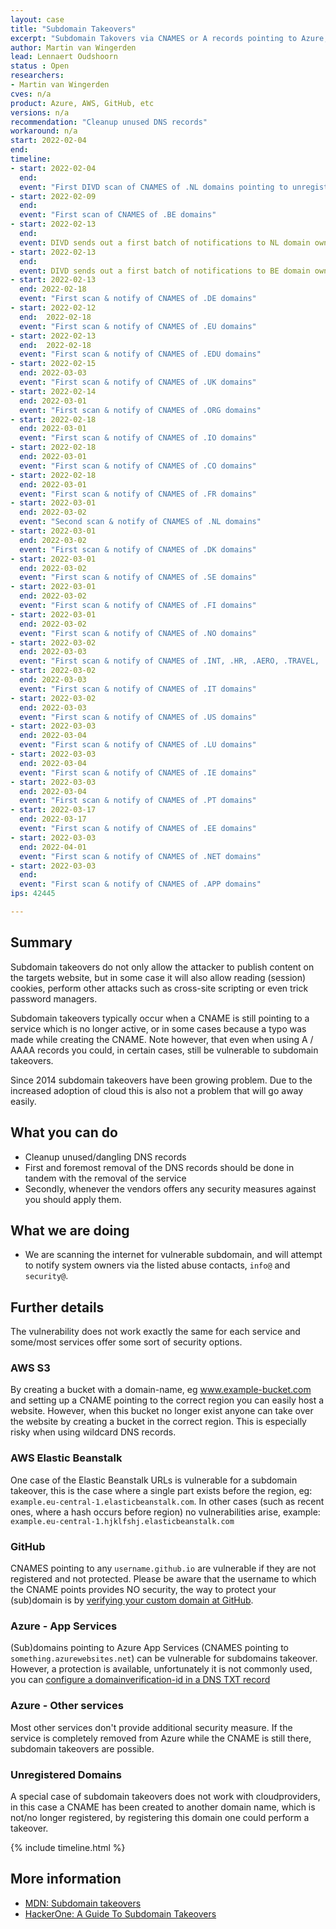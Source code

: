```yaml
---
layout: case
title: "Subdomain Takeovers"
excerpt: "Subdomain Takovers via CNAMES or A records pointing to Azure, AWS, GitHub or unregistered domains"
author: Martin van Wingerden
lead: Lennaert Oudshoorn
status : Open
researchers:
- Martin van Wingerden
cves: n/a
product: Azure, AWS, GitHub, etc
versions: n/a
recommendation: "Cleanup unused DNS records"
workaround: n/a
start: 2022-02-04
end:
timeline:
- start: 2022-02-04
  end:
  event: "First DIVD scan of CNAMES of .NL domains pointing to unregistered domains"
- start: 2022-02-09
  end:
  event: "First scan of CNAMES of .BE domains"
- start: 2022-02-13
  end:
  event: DIVD sends out a first batch of notifications to NL domain owners.
- start: 2022-02-13
  end:
  event: DIVD sends out a first batch of notifications to BE domain owners.
- start: 2022-02-13
  end: 2022-02-18
  event: "First scan & notify of CNAMES of .DE domains"
- start: 2022-02-12
  end:  2022-02-18
  event: "First scan & notify of CNAMES of .EU domains"
- start: 2022-02-13
  end:  2022-02-18
  event: "First scan & notify of CNAMES of .EDU domains"
- start: 2022-02-15
  end: 2022-03-03
  event: "First scan & notify of CNAMES of .UK domains"
- start: 2022-02-14
  end: 2022-03-01
  event: "First scan & notify of CNAMES of .ORG domains"
- start: 2022-02-18
  end: 2022-03-01
  event: "First scan & notify of CNAMES of .IO domains"
- start: 2022-02-18
  end: 2022-03-01
  event: "First scan & notify of CNAMES of .CO domains"
- start: 2022-02-18
  end: 2022-03-01
  event: "First scan & notify of CNAMES of .FR domains"
- start: 2022-03-01
  end: 2022-03-02
  event: "Second scan & notify of CNAMES of .NL domains"
- start: 2022-03-01
  end: 2022-03-02
  event: "First scan & notify of CNAMES of .DK domains"
- start: 2022-03-01
  end: 2022-03-02
  event: "First scan & notify of CNAMES of .SE domains"
- start: 2022-03-01
  end: 2022-03-02
  event: "First scan & notify of CNAMES of .FI domains"
- start: 2022-03-01
  end: 2022-03-02
  event: "First scan & notify of CNAMES of .NO domains"
- start: 2022-03-02
  end: 2022-03-03
  event: "First scan & notify of CNAMES of .INT, .HR, .AERO, .TRAVEL, .NGO, .ONG domains"
- start: 2022-03-02
  end: 2022-03-03
  event: "First scan & notify of CNAMES of .IT domains"
- start: 2022-03-02
  end: 2022-03-03
  event: "First scan & notify of CNAMES of .US domains"
- start: 2022-03-03
  end: 2022-03-04
  event: "First scan & notify of CNAMES of .LU domains"
- start: 2022-03-03
  end: 2022-03-04
  event: "First scan & notify of CNAMES of .IE domains"
- start: 2022-03-03
  end: 2022-03-04
  event: "First scan & notify of CNAMES of .PT domains"
- start: 2022-03-17
  end: 2022-03-17
  event: "First scan & notify of CNAMES of .EE domains"
- start: 2022-03-03
  end: 2022-04-01
  event: "First scan & notify of CNAMES of .NET domains"
- start: 2022-03-03
  end: 
  event: "First scan & notify of CNAMES of .APP domains"
ips: 42445

---
```

## Summary

Subdomain takeovers do not only allow the attacker to publish content on the targets website, but in some case it will also allow reading (session) cookies, perform other attacks such as cross-site scripting or even trick password managers.

Subdomain takeovers typically occur when a CNAME is still pointing to a service which is no longer active, or in some cases because a typo was made while creating the CNAME. Note however, that even when using A / AAAA records you could, in certain cases, still be vulnerable to subdomain takeovers.

Since 2014 subdomain takeovers have been growing problem. Due to the increased adoption of cloud this is also not a problem that will go away easily. 

## What you can do

* Cleanup unused/dangling DNS records
* First and foremost removal of the DNS records should be done in tandem with the removal of the service
* Secondly, whenever the vendors offers any security measures against you should apply them.

## What we are doing

* We are scanning the internet for vulnerable subdomain, and will attempt to notify system owners via the listed abuse contacts, `info@` and `security@`.

## Further details

The vulnerability does not work exactly the same for each service and some/most services offer some sort of security options.

### AWS S3

By creating a bucket with a domain-name, eg www.example-bucket.com and setting up a CNAME pointing to the correct region you can easily host a website. 
However, when this bucket no longer exist anyone can take over the website by creating a bucket in the correct region. 
This is especially risky when using wildcard DNS records.

### AWS Elastic Beanstalk

One case of the Elastic Beanstalk URLs is vulnerable for a subdomain takeover, this is the case where a single part exists before the region, eg: `example.eu-central-1.elasticbeanstalk.com`. In other cases (such as recent ones, where a hash occurs before region) no vulnerabilities arise, example: `example.eu-central-1.hjklfshj.elasticbeanstalk.com`

### GitHub

CNAMES pointing to any `username.github.io` are vulnerable if they are not registered and not protected. 
Please be aware that the username to which the CNAME points provides NO security, the way to protect your (sub)domain is by [verifying your custom domain at GitHub](https://docs.github.com/en/pages/configuring-a-custom-domain-for-your-github-pages-site/verifying-your-custom-domain-for-github-pages).

### Azure - App Services

(Sub)domains pointing to Azure App Services (CNAMES pointing to `something.azurewebsites.net`) can be vulnerable for subdomains takeover.
However, a protection is available, unfortunately it is not commonly used, you can [configure a domainverification-id in a DNS TXT record](https://docs.microsoft.com/nl-nl/azure/app-service/app-service-web-tutorial-custom-domain?tabs=a%2Cazurecli#2-get-a-domain-verification-id)

### Azure - Other services

Most other services don't provide additional security measure. If the service is completely removed from Azure while the CNAME is still there, subdomain takeovers are possible.

### Unregistered Domains

A special case of subdomain takeovers does not work with cloudproviders, in this case a CNAME has been created to another domain name, which is not/no longer registered, by registering this domain one could perform a takeover.

{% include timeline.html %}

## More information
* [MDN: Subdomain takeovers](https://developer.mozilla.org/en-US/docs/Web/Security/Subdomain_takeovers)
* [HackerOne: A Guide To Subdomain Takeovers](https://www.hackerone.com/application-security/guide-subdomain-takeovers)
